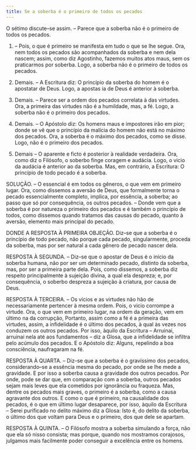 ```yaml
---
title: Se a soberba é o primeiro de todos os pecados
---
```


O sétimo discute–se assim. – Parece que a soberba não é o primeiro de todos os pecados.  

1. – Pois, o que é primeiro se manifesta em tudo o que se lhe segue. Ora, nem todos os pecados são acompanhados da soberba e nem dela nascem; assim, como diz Agostinho, fazemos muitos atos maus, sem os praticarmos por soberba. Logo, a soberba não é o primeiro de todos os pecados. 

2. Demais. – A Escritura diz: O princípio da soberba do homem é o apostatar de Deus. Logo, a apostas ia de Deus é anterior à soberba.  

3. Demais. – Parece ser a ordem dos pecados correlata à das virtudes. Ora, a primeira das virtudes não é a humildade, mas, a fé. Logo, a soberba não é o primeiro dos pecados.  

4. Demais. – O Apóstolo diz: Os homens maus e impostores irão em pior; donde se vê que o princípio da malícia do homem não está no máximo dos pecados. Ora, a soberba é o máximo dos pecados, como se disse. Logo, não é o primeiro dos pecados.  

5. Demais – O aparente e ficto é posterior à realidade verdadeira. Ora, como diz o Filósofo, o soberbo finge coragem e audácia. Logo, o vicio da audácia é anterior ao da soberba.  Mas, em contrário, a Escritura: O princípio de todo pecado é a soberba.  

SOLUÇÃO. – O essencial é em todos os gêneros, o que vem em primeiro lugar. Ora, como dissemos a aversão de Deus, que formalmente torna o pecado essencialmente completo, implica, por essência, a soberba; ao passo que só por consequência, os outros pecados. – Donde vem que a soberba é por natureza o primeiro dos pecados e é também o princípio de todos, como dissemos quando tratamos das causas do pecado, quanto à aversão, elemento mais principal do pecado.  

DONDE A RESPOSTA À PRIMEIRA OBJEÇÃO. Diz–se que a soberba é o princípio de todo pecado, não porque cada pecado, singularmente, proceda da soberba, mas por ser natural a cada gênero de pecado nascer dela.  

RESPOSTA À SEGUNDA. – Diz–se que o apostar de Deus é o início da soberba humana, não por ser um determinado pecado, distinto da soberba, mas, por ser a primeira parte dela. Pois, como dissemos, a soberba diz respeito principalmente à sujeição divina, a qual ela despreza; e, por consequência, o soberbo despreza a sujeição à criatura, por causa de Deus.  

RESPOSTA À TERCEIRA. – Os vícios e as virtudes não hão de necessariamente pertencer à mesma ordem. Pois, o vicio corrompe a virtude. Ora, o que vem em primeiro lugar, na ordem da geração, vem em último na da corrupção, Portanto, assim como a fé é a primeira das virtudes, assim, a infidelidade é o último dos pecados, à qual às vezes nos conduzem os outros pecados. Por isso, àquilo da Escritura – Arruinai, arruinai nela até aos fundamentos – diz a Glosa, que a infidelidade se infiltra pelo acúmulo dos pecados. E o Apóstolo diz: Alguns, repelindo a boa consciência, naufragaram na fé.  

RESPOSTA À QUARTA. – Diz–se que a soberba é o gravíssimo dos pecados, considerando–se a essência mesma do pecado, por onde se lhe mede a gravidade. E por isso a soberba causa a gravidade dos outros pecados. Por onde, pode se dar que, em comparação com a soberba, outros pecados sejam mais leves que ela cometidos por ignorância ou fraqueza. Mas, dentre os pecados mais graves, o primeiro é a soberba, como a causa agravante dos outros. E como o que é primeiro, na causalidade dos pecados, é o que em último lugar desaparece, por isso, àquilo da Escritura – Serei purificado no delito máximo diz a Glosa: Isto é, do delito da soberba, o último dos que voltam para Deus e o primeiro, dos que dele se apartam.  

RESPOSTA À QUINTA. – O Filósofo mostra a soberba simulando a força, não que ela só nisso consista; mas porque, quando nos mostramos corajosos, julgamos mais facilmente poder conseguir a excelência entre os homens.